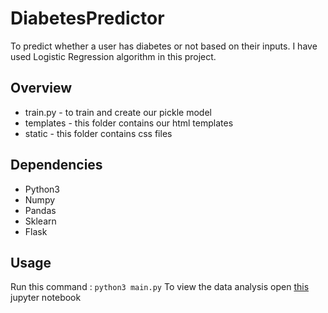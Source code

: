 # DiabetesPredictor
To predict whether a user has diabetes or not based on their inputs. I have used Logistic Regression algorithm in this project.

## Overview
* train.py - to train and create our pickle model
* templates - this folder contains our html templates
* static - this folder contains css files

## Dependencies
* Python3
* Numpy
* Pandas
* Sklearn
* Flask

## Usage
Run this command : ```python3 main.py```
To view the data analysis open [this](https://github.com/snaily16/DiabetesPredictor/blob/master/Diabetes.ipynb) jupyter notebook 
